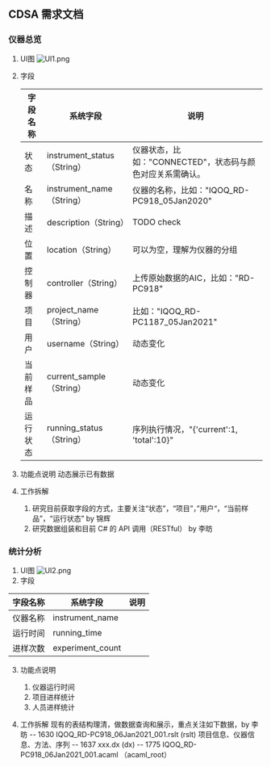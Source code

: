 ## CDSA 需求文档

### 仪器总览

1. UI图
   ![UI1.png](assets/UI图1.png)
2. 字段


   | 字段名称 | 系统字段                    | 说明                                                      |
   | -------- | --------------------------- | --------------------------------------------------------- |
   | 状态     | instrument_status（String） | 仪器状态，比如："CONNECTED"，状态码与颜色对应关系需确认。 |
   | 名称     | instrument_name（String）   | 仪器的名称，比如："IQOQ_RD-PC918_05Jan2020"               |
   | 描述     | description（String）       | TODO check                                                |
   | 位置     | location（String）          | 可以为空，理解为仪器的分组                                |
   | 控制器   | controller（String）        | 上传原始数据的AIC，比如："RD-PC918"                       |
   | 项目     | project_name（String）      | 比如："IQOQ_RD-PC1187_05Jan2021"                          |
   | 用户     | username（String）          | 动态变化                                                  |
   | 当前样品 | current_sample（String）    | 动态变化                                                  |
   | 运行状态 | running_status（String）    | 序列执行情况，"{'current':1, 'total':10}"                 |
3. 功能点说明
   动态展示已有数据
4. 工作拆解

   1. 研究目前获取字段的方式，主要关注“状态”，“项目”，”用户“，“当前样品”，“运行状态” by 锦辉
   2. 研究数据组装和目前 C# 的 API 调用（RESTful） by 李昉

### 统计分析

1. UI图
   ![UI2.png](assets/UI图2.png)
2. 字段


| 字段名称 | 系统字段         | 说明 |
| -------- | ---------------- | ---- |
| 仪器名称 | instrument_name  |      |
| 运行时间 | running_time     |      |
| 进样次数 | experiment_count |      |

3. 功能点说明

   1. 仪器运行时间
   2. 项目进样统计
   3. 人员进样统计
4. 工作拆解
   现有的表结构理清，做数据查询和展示，重点关注如下数据，by 李昉
   -- 1630 IQOQ_RD-PC918_06Jan2021_001.rslt (rslt) 项目信息、仪器信息、方法、序列
   -- 1637 xxx.dx (dx)
   -- 1775 IQOQ_RD-PC918_06Jan2021_001.acaml （acaml_root）
